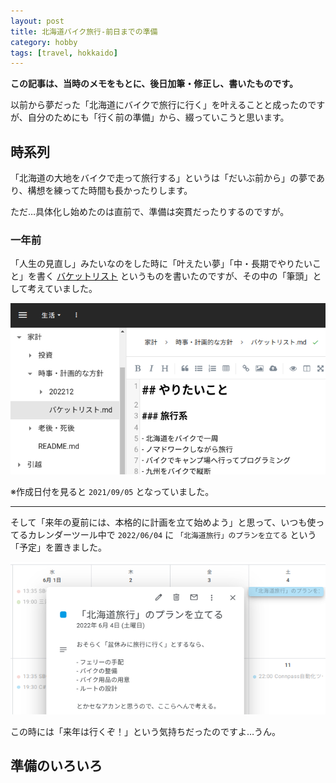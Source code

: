 ```yaml
---
layout: post
title: 北海道バイク旅行-前日までの準備
category: hobby
tags: [travel, hokkaido]
---
```


__この記事は、当時のメモをもとに、後日加筆・修正し、書いたものです。__

以前から夢だった「北海道にバイクで旅行に行く」を叶えることと成ったのですが、自分のためにも「行く前の準備」から、綴っていこうと思います。

## 時系列

「北海道の大地をバイクで走って旅行する」というは「だいぶ前から」の夢であり、構想を練ってた時間も長かったりします。

ただ…具体化し始めたのは直前で、準備は突貫だったりするのですが。

### 一年前

「人生の見直し」みたいなのをした時に「叶えたい夢」「中・長期でやりたいこと」を書く [バケットリスト](https://hello-iroha.com/new_item/bucket-list_201803/) というものを書いたのですが、その中の「筆頭」として考えていました。

![バケットリストの旅行の欄](/images/hobby/2022-08-10/baketlist.png)

※作成日付を見ると `2021/09/05` となっていました。

---

そして「来年の夏前には、本格的に計画を立て始めよう」と思って、いつも使ってるカレンダーツール中で `2022/06/04` に `「北海道旅行」のプランを立てる` という「予定」を置きました。

![来年の予定として”準備”を置いた](/images/hobby/2022-08-10/future-calender-plan.png)

この時には「来年は行くぞ！」という気持ちだったのですよ…うん。




## 準備のいろいろ